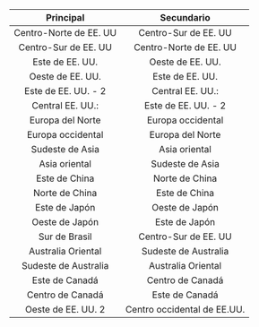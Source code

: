 | Principal | Secundario |
|:---:|:---:|
| Centro-Norte de EE. UU |Centro-Sur de EE. UU |
| Centro-Sur de EE. UU |Centro-Norte de EE. UU |
| Este de EE. UU. |Oeste de EE. UU. |
| Oeste de EE. UU. |Este de EE. UU. |
| Este de EE. UU. - 2 |Central EE. UU.: |
| Central EE. UU.: |Este de EE. UU. - 2 |
| Europa del Norte |Europa occidental |
| Europa occidental |Europa del Norte |
| Sudeste de Asia |Asia oriental |
| Asia oriental |Sudeste de Asia |
| Este de China |Norte de China |
| Norte de China |Este de China |
| Este de Japón |Oeste de Japón |
| Oeste de Japón |Este de Japón |
| Sur de Brasil |Centro-Sur de EE. UU |
| Australia Oriental |Sudeste de Australia |
| Sudeste de Australia |Australia Oriental |
| Este de Canadá |Centro de Canadá |
| Centro de Canadá |Este de Canadá |
| Oeste de EE. UU. 2 |Centro occidental de EE.UU. |

<!---HONumber=AcomDC_0720_2016-->
